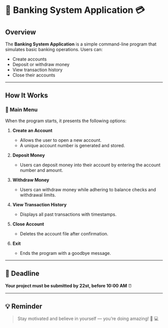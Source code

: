 # 🏦 Banking System Application 💳

## Overview

The **Banking System Application** is a simple command-line program that simulates basic banking operations. Users can:

- Create accounts
- Deposit or withdraw money
- View transaction history
- Close their accounts

---

## How It Works

### 🧭 Main Menu

When the program starts, it presents the following options:

1. **Create an Account**
   - Allows the user to open a new account.
   - A unique account number is generated and stored.

2. **Deposit Money**
   - Users can deposit money into their account by entering the account number and amount.

3. **Withdraw Money**
   - Users can withdraw money while adhering to balance checks and withdrawal limits.

4. **View Transaction History**
   - Displays all past transactions with timestamps.

5. **Close Account**
   - Deletes the account file after confirmation.

6. **Exit**
   - Ends the program with a goodbye message.

---

## 📅 Deadline

**Your project must be submitted by 22st, before 10:00 AM** ⏰

---

## 💡 Reminder

> Stay motivated and believe in yourself — you’re doing amazing! 💪 💻

